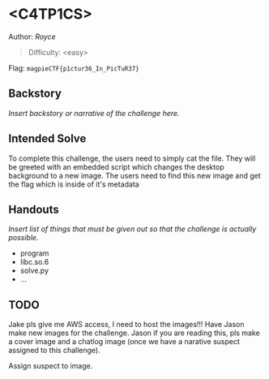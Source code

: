 # \<C4TP1CS>

Author: *Royce*

>Difficulty: \<easy> 

Flag: `magpieCTF{p1ctur36_In_PicTuR37}`

## Backstory

*Insert backstory or narrative of the challenge here.*

## Intended Solve
To complete this challenge, the users need to simply cat the file. They will be greeted with an embedded script which changes the desktop background to a new image. The users need to find this new image and get the flag which is inside of it's metadata

## Handouts

*Insert list of things that must be given out so that the challenge is actually possible.*

- program
- libc.so.6
- solve.py
- ...



## TODO
Jake pls give me AWS access, I need to host the images!!! Have Jason make new images for the challenge. Jason if you are reading this, pls make a cover image and a chatlog image (once we have a narative suspect assigned to this challenge). 

Assign suspect to image. 
